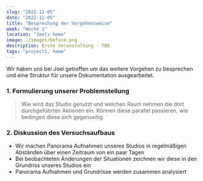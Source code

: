 ```yaml
---
slug: "2022-11-05"
date: "2022-11-05"
title: "Besprechung der Vorgehensweise"
week: "Woche 1"
location: "Joels home"
image: ./images/before.png
description: Erste Veranstaltung - TBD
tags: "project1, home"
---
```



Wir haben uns bei Joel getroffen um das weitere Vorgehen zu besprechen und eine Struktur für unsere Dokumentation ausgearbeitet.

### 1. Formulierung unserer Problemstellung
> Wie wird das Studio genutzt und welchen Raum nehmen die dort durchgeführten Aktionen ein. Können diese parallel passieren, wie bedingen diese sich gegenseitig.

### 2. Diskussion des Versuchsaufbaus
- Wir machen Panorama Aufnahmen unseres Studios in regelmäßigen Abständen über einen Zeitraum von ein paar Tagen
- Bei beobachteten Änderungen der Situationen zeichnen wir diese in den Grundriss unseres Studios ein
- Panorama Aufnahmen und Grundrisse werden zusammen analysiert
